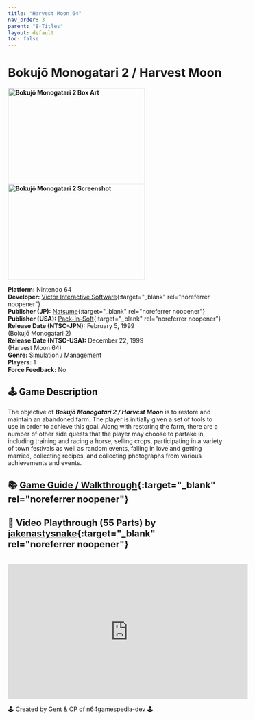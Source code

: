 ```yaml
---
title: "Harvest Moon 64"
nav_order: 3
parent: "B-Titles"
layout: default
toc: false
---
```


# Bokujō Monogatari 2 / Harvest Moon
<b>
<img src="https://images.launchbox-app.com/1904f628-2152-4f75-ae80-89bb73c9c473.jpg" alt="Bokujō Monogatari 2 Box Art" style="object-fit:cover;width:320px;height:224px"/>
<img src="https://images.launchbox-app.com/8abe1b90-2024-4331-addf-fd943f4bd01e.png" alt="Bokujō Monogatari 2 Screenshot" style="object-fit:cover;width:320px;height:224px"/>
</b>

**Platform:** Nintendo 64  
**Developer:** [Victor Interactive Software](https://en.wikipedia.org/wiki/Victor_Interactive_Software){:target="_blank" rel="noreferrer noopener"}  
**Publisher (JP):** [Natsume](https://en.wikipedia.org/wiki/Natsume_(company)){:target="_blank" rel="noreferrer noopener"}  
**Publisher (USA):** [Pack-In-Soft](https://en.wikipedia.org/wiki/Victor_Interactive_Software){:target="_blank" rel="noreferrer noopener"}  
**Release Date (NTSC-JPN):** February 5, 1999  
(Bokujō Monogatari 2)  
**Release Date (NTSC-USA):** December 22, 1999  
(Harvest Moon 64)  
**Genre:** Simulation / Management  
**Players:** 1  
**Force Feedback:** No  

## 🕹️ Game Description
The objective of <em><strong>Bokujō Monogatari 2 / Harvest Moon</strong></em> is to restore and maintain an abandoned farm. The player is initially given a set of tools to use in order to achieve this goal. Along with restoring the farm, there are a number of other side quests that the player may choose to partake in, including training and racing a horse, selling crops, participating in a variety of town festivals as well as random events, falling in love and getting married, collecting recipes, and collecting photographs from various achievements and events.

## 📚 [Game Guide / Walkthrough](https://gamefaqs.gamespot.com/n64/197528-harvest-moon-64/faqs/41454){:target="_blank" rel="noreferrer noopener"}

## 🎥 Video Playthrough (55 Parts) by [jakenastysnake](https://www.youtube.com/channel/UCgQm6y1XUvK4rtKSg9XXWHw){:target="_blank" rel="noreferrer noopener"}  
<br />
<iframe width="560" height="315" src="https://www.youtube.com/embed/videoseries?list=PLrRkpO95kxeBBatRlxk7iOXzdSUA-9717" title="Bokujō Monogatari 2 – Full Playthrough by jakenastysnake" frameborder="0" allowfullscreen></iframe>

🕹️ Created by Gent & CP of n64gamespedia-dev 🕹️

<!-- Vault Format: n64gamespedia-dev -->
<!-- Protocol Source: _vault-specs/format-protocol.md -->

